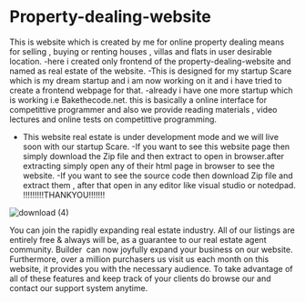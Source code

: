 # Property-dealing-website
This is website which is created by me for online property dealing means for selling , buying or renting houses , villas and flats in user desirable location.
-here i created only frontend of the property-dealing-website and named as real estate of the website.
-This is designed for my startup Scare which is my dream startup and i am now working on it and i have tried to create a frontend webpage for that.
-already i have one more startup which is working i.e Bakethecode.net. this is basically a online interface for competittive programmer and also we provide reading materials , video lectures and online tests on competittive programming.
- This website real estate is under development mode and we will live soon with our startup Scare.
-If you want to see this website page then simply download the Zip file and then extract to open in browser.after extracting simply open any of their html page in browser to see the website.
-If you want to see the source code then download Zip file and extract them , after that open in any editor like visual studio or notedpad.
                                            !!!!!!!!!THANKYOU!!!!!!!



![download (4)](https://user-images.githubusercontent.com/75983583/139542825-297a2944-e603-4a99-9e9e-05a3afbf58c5.jpg)

You can join the rapidly expanding real estate industry. All of our listings are entirely free & always will be, as a guarantee to our real estate agent community. Builder  can now joyfully expand your business on our website. Furthermore, over a million purchasers us visit us each month on this website, it provides you with the necessary audience. To take advantage of all of these features and keep track of your clients do browse our and contact our support system anytime.

